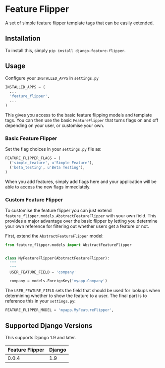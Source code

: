 # Feature Flipper

A set of simple feature flipper template tags that can be easily extended.

## Installation

To install this, simply `pip install django-feature-flipper`.

## Usage

Configure your `INSTALLED_APPS` in `settings.py`

```python
INSTALLED_APPS = (
  ...
  'feature_flipper',
  ...
)
```

This gives you access to the basic feature flipping models and template tags.
You can then use the basic `FeatureFlipper` that turns flags on and off
depending on your user, or customise your own.

### Basic Feature Flipper

Set the flag choices in your `settings.py` file as:

```python
FEATURE_FLIPPER_FLAGS = (
  ('simple_feature', u'Simple Feature'),
  ('beta_testing', u'Beta Testing'),
)
```

When you add features, simply add flags here and your application will be able
to access the new flags immediately.

### Custom Feature Flipper

To customise the feature flipper you can just extend
`feature_flipper.models.AbstractFeatureFlipper` with your own field. This
provides a major advantage over the basic flipper by letting you determine your
own reference for filtering out whether users get a feature or not.

First, extend the `AbstractFeatureFlipper` model:

```python
from feature_flipper.models import AbstractFeatureFlipper


class MyFeatureFlipper(AbstractFeatureFlipper):
  """
  """
  USER_FEATURE_FIELD = 'company'

  company = models.ForeignKey('myapp.Company')
```

The `USER_FEATURE_FIELD` sets the field that should be used for lookups when
determining whether to show the feature to a user. The final part is to
reference this in your `settings.py`:

```python
FEATURE_FLIPPER_MODEL = 'myapp.MyFeatureFlipper',
```

## Supported Django Versions

This supports Django 1.9 and later.

| Feature Flipper | Django |
|-----------------|--------|
|      0.0.4      |   1.9  |
